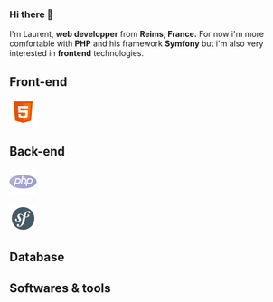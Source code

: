 ### Hi there 👋

I'm Laurent, **web developper** from **Reims, France.** For now i'm more comfortable with **PHP** and his framework **Symfony** but i'm also very interested in **frontend** technologies.

## Front-end
![HTML5](https://github.com/Laurent-Finana/Laurent-Finana/blob/main/img/icons8-html-48.png)

## Back-end

![PHP](https://github.com/Laurent-Finana/Laurent-Finana/blob/main/img/icons8-php-48.png)

![Symfony](https://github.com/Laurent-Finana/Laurent-Finana/blob/main/img/icons8-symfony-48.png)

## Database
## Softwares & tools
